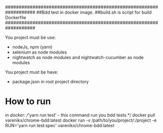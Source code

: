 ###################################################################
##Bdd test in docker image.
##build.sh is script for build Dockerfile
###################################################################


You project must be use:
- nodeJs, npm (yarn)
- selenium as node modules
- nightwatch as node modules and nightwatch-cucumber as node modules

You project must be have:
- package.json in root project directory


# How to run

*in docker:
/*'yarn run test' - this command run you bdd tests.*/
docker pull varenikx/chrome-bdd:latest
docker run -v /path/to/you/project/:/project -e RUN='yarn run test:spec' varenikx/chrome-bdd:latest
